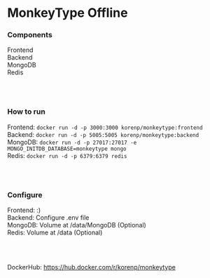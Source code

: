 # MonkeyType Offline

### Components
Frontend \
Backend \
MongoDB \
Redis

<br />
<br />

### How to run
Frontend: `docker run -d -p 3000:3000 korenp/monkeytype:frontend` \
Backend: `docker run -d -p 5005:5005 korenp/monkeytype:backend` \
MongoDB: `docker run -d -p 27017:27017 -e MONGO_INITDB_DATABASE=monkeytype mongo` \
Redis: `docker run -d -p 6379:6379 redis`

<br />
<br />

### Configure
Frontend: :) \
Backend: Configure .env file \
MongoDB: Volume at /data/MongoDB (Optional) \
Redis: Volume at /data (Optional)

<br />
<br />

DockerHub: https://hub.docker.com/r/korenp/monkeytype
